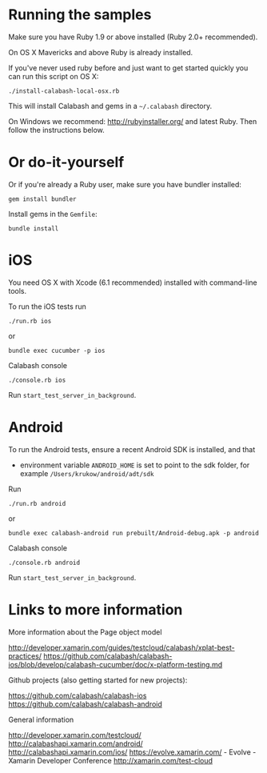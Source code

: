 # Running the samples

Make sure you have Ruby 1.9 or above installed (Ruby 2.0+ recommended).

On OS X Mavericks and above Ruby is already installed.

If you've never used ruby before and just want to get started quickly you can run this script on OS X:

    ./install-calabash-local-osx.rb

This will install Calabash and gems in a `~/.calabash` directory.

On Windows we recommend: http://rubyinstaller.org/ and latest Ruby. Then follow the instructions below.

# Or do-it-yourself

Or if you're already a Ruby user, make sure you have bundler installed:

    gem install bundler

Install gems in the `Gemfile`:

    bundle install

# iOS

You need OS X with Xcode (6.1 recommended) installed with command-line tools.

To run the iOS tests run

    ./run.rb ios

or

    bundle exec cucumber -p ios

Calabash console

    ./console.rb ios
    
Run `start_test_server_in_background`.

# Android

To run the Android tests, ensure a recent Android SDK is installed, and that

* environment variable `ANDROID_HOME` is set to point to the sdk folder, for example `/Users/krukow/android/adt/sdk`

Run

    ./run.rb android

or

    bundle exec calabash-android run prebuilt/Android-debug.apk -p android
    
Calabash console

    ./console.rb android

Run `start_test_server_in_background`.

# Links to more information

More information about the Page object model

http://developer.xamarin.com/guides/testcloud/calabash/xplat-best-practices/
https://github.com/calabash/calabash-ios/blob/develop/calabash-cucumber/doc/x-platform-testing.md


Github projects (also getting started for new projects):

https://github.com/calabash/calabash-ios
https://github.com/calabash/calabash-android

General information

http://developer.xamarin.com/testcloud/
http://calabashapi.xamarin.com/android/
http://calabashapi.xamarin.com/ios/
https://evolve.xamarin.com/ - Evolve - Xamarin Developer Conference
http://xamarin.com/test-cloud
